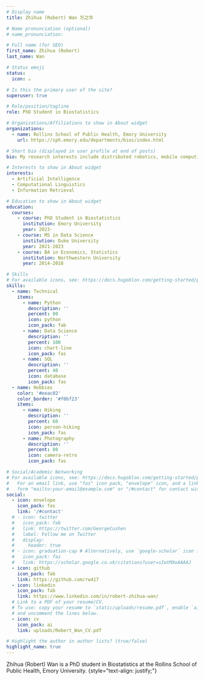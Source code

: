 ```yaml
---
# Display name
title: Zhihua (Robert) Wan 万之华

# Name pronunciation (optional)
# name_pronunciation: 

# Full name (for SEO)
first_name: Zhihua (Robert)
last_name: Wan

# Status emoji
status:
  icon: ☕️

# Is this the primary user of the site?
superuser: true

# Role/position/tagline
role: PhD Student in Biostatistics

# Organizations/Affiliations to show in About widget
organizations:
  - name: Rollins School of Public Health, Emory University
    url: https://sph.emory.edu/departments/bios/index.html

# Short bio (displayed in user profile at end of posts)
bio: My research interests include distributed robotics, mobile computing and programmable matter.

# Interests to show in About widget
interests:
  - Artificial Intelligence
  - Computational Linguistics
  - Information Retrieval

# Education to show in About widget
education:
  courses:
    - course: PhD Student in Biostatistics
      institution: Emory University
      year: 2023-
    - course: MS in Data Science
      institution: Duke University
      year: 2021-2023
    - course: BA in Economics, Statistics
      institution: Northwestern University
      year: 2014-2018

# Skills
# For available icons, see: https://docs.hugoblox.com/getting-started/page-builder/#icons
skills:
  - name: Technical
    items:
      - name: Python
        description: ''
        percent: 80
        icon: python
        icon_pack: fab
      - name: Data Science
        description: ''
        percent: 100
        icon: chart-line
        icon_pack: fas
      - name: SQL
        description: ''
        percent: 40
        icon: database
        icon_pack: fas
  - name: Hobbies
    color: '#eeac02'
    color_border: '#f0bf23'
    items:
      - name: Hiking
        description: ''
        percent: 60
        icon: person-hiking
        icon_pack: fas
      - name: Photography
        description: ''
        percent: 80
        icon: camera-retro
        icon_pack: fas

# Social/Academic Networking
# For available icons, see: https://docs.hugoblox.com/getting-started/page-builder/#icons
#   For an email link, use "fas" icon pack, "envelope" icon, and a link in the
#   form "mailto:your-email@example.com" or "/#contact" for contact widget.
social:
  - icon: envelope
    icon_pack: fas
    link: '/#contact'
  # - icon: twitter
  #   icon_pack: fab
  #   link: https://twitter.com/GeorgeCushen
  #   label: Follow me on Twitter
  #   display:
  #     header: true
  # - icon: graduation-cap # Alternatively, use `google-scholar` icon from `ai` icon pack
  #   icon_pack: fas
  #   link: https://scholar.google.co.uk/citations?user=sIwtMXoAAAAJ
  - icon: github
    icon_pack: fab
    link: https://github.com/rw417
  - icon: linkedin
    icon_pack: fab
    link: https://www.linkedin.com/in/robert-zhihua-wan/
  # Link to a PDF of your resume/CV.
  # To use: copy your resume to `static/uploads/resume.pdf`, enable `ai` icons in `params.yaml`,
  # and uncomment the lines below.
  - icon: cv
    icon_pack: ai
    link: uploads/Robert_Wan_CV.pdf

# Highlight the author in author lists? (true/false)
highlight_name: true
---
```


Zhihua (Robert) Wan is a PhD student in Biostatistics at the Rollins School of Public Health, Emory University.
{style="text-align: justify;"}
